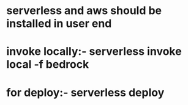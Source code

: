 # serverless and aws should be installed in user end
# invoke locally:- serverless invoke local -f bedrock
# for deploy:- serverless deploy 
